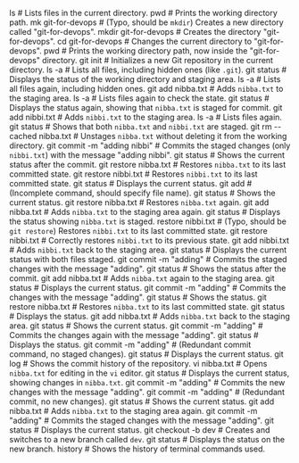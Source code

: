 ls                      # Lists files in the current directory.
pwd                     # Prints the working directory path.
mk git-for-devops        # (Typo, should be `mkdir`) Creates a new directory called "git-for-devops".
mkdir git-for-devops     # Creates the directory "git-for-devops".
cd git-for-devops        # Changes the current directory to "git-for-devops".
pwd                     # Prints the working directory path, now inside the "git-for-devops" directory.
git init                # Initializes a new Git repository in the current directory.
ls -a                   # Lists all files, including hidden ones (like `.git`).
git status              # Displays the status of the working directory and staging area.
ls -a                   # Lists all files again, including hidden ones.
git add nibba.txt       # Adds `nibba.txt` to the staging area.
ls -a                   # Lists files again to check the state.
git status              # Displays the status again, showing that `nibba.txt` is staged for commit.
git add nibbi.txt       # Adds `nibbi.txt` to the staging area.
ls -a                   # Lists files again.
git status              # Shows that both `nibba.txt` and `nibbi.txt` are staged.
git rm --cached nibba.txt  # Unstages `nibba.txt` without deleting it from the working directory.
git commit -m "adding nibbi"  # Commits the staged changes (only `nibbi.txt`) with the message "adding nibbi".
git status              # Shows the current status after the commit.
git restore nibba.txt   # Restores `nibba.txt` to its last committed state.
git restore nibbi.txt   # Restores `nibbi.txt` to its last committed state.
git status              # Displays the current status.
git add                 # (Incomplete command, should specify file name).
git status              # Shows the current status.
git restore nibba.txt   # Restores `nibba.txt` again.
git add nibba.txt       # Adds `nibba.txt` to the staging area again.
git status              # Displays the status showing `nibba.txt` is staged.
restore nibbi.txt       # (Typo, should be `git restore`) Restores `nibbi.txt` to its last committed state.
git restore nibbi.txt   # Correctly restores `nibbi.txt` to its previous state.
git add nibbi.txt       # Adds `nibbi.txt` back to the staging area.
git status              # Displays the current status with both files staged.
git commit -m "adding"  # Commits the staged changes with the message "adding".
git status              # Shows the status after the commit.
git add nibba.txt       # Adds `nibba.txt` again to the staging area.
git status              # Displays the current status.
git commit -m "adding"  # Commits the changes with the message "adding".
git status              # Shows the status.
git restore nibba.txt   # Restores `nibba.txt` to its last committed state.
git status              # Displays the status.
git add nibba.txt       # Adds `nibba.txt` back to the staging area.
git status              # Shows the current status.
git commit -m "adding"  # Commits the changes again with the message "adding".
git status              # Displays the status.
git commit -m "adding"  # (Redundant commit command, no staged changes).
git status              # Displays the current status.
git log                 # Shows the commit history of the repository.
vi nibba.txt            # Opens `nibba.txt` for editing in the `vi` editor.
git status              # Displays the current status, showing changes in `nibba.txt`.
git commit -m "adding"  # Commits the new changes with the message "adding".
git commit -m "adding"  # (Redundant commit, no new changes).
git status              # Shows the current status.
git add nibba.txt       # Adds `nibba.txt` to the staging area again.
git commit -m "adding"  # Commits the staged changes with the message "adding".
git status              # Displays the current status.
git checkout -b dev     # Creates and switches to a new branch called `dev`.
git status              # Displays the status on the new branch.
history                 # Shows the history of terminal commands used.
